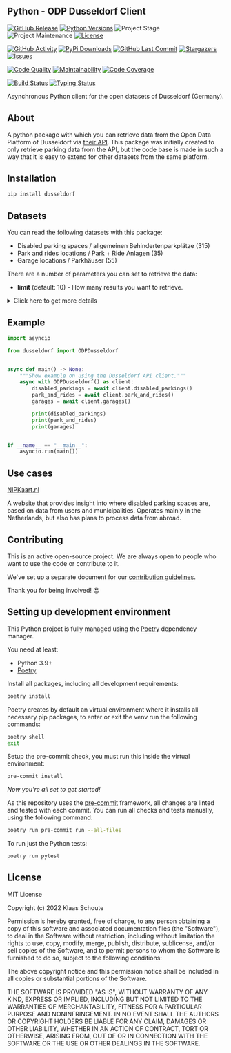 ## Python - ODP Dusseldorf Client

<!-- PROJECT SHIELDS -->
[![GitHub Release][releases-shield]][releases]
[![Python Versions][python-versions-shield]][pypi]
![Project Stage][project-stage-shield]
![Project Maintenance][maintenance-shield]
[![License][license-shield]](LICENSE)

[![GitHub Activity][commits-shield]][commits-url]
[![PyPi Downloads][downloads-shield]][downloads-url]
[![GitHub Last Commit][last-commit-shield]][commits-url]
[![Stargazers][stars-shield]][stars-url]
[![Issues][issues-shield]][issues-url]

[![Code Quality][code-quality-shield]][code-quality]
[![Maintainability][maintainability-shield]][maintainability-url]
[![Code Coverage][codecov-shield]][codecov-url]

[![Build Status][build-shield]][build-url]
[![Typing Status][typing-shield]][typing-url]

Asynchronous Python client for the open datasets of Dusseldorf (Germany).

## About

A python package with which you can retrieve data from the Open Data Platform of Dusseldorf via [their API][api]. This package was initially created to only retrieve parking data from the API, but the code base is made in such a way that it is easy to extend for other datasets from the same platform.

## Installation

```bash
pip install dusseldorf
```

## Datasets

You can read the following datasets with this package:

- Disabled parking spaces / allgemeinen Behindertenparkplätze (315)
- Park and rides locations / Park + Ride Anlagen (35)
- Garage locations / Parkhäuser (55)

There are a number of parameters you can set to retrieve the data:

- **limit** (default: 10) - How many results you want to retrieve.

<details>
    <summary>Click here to get more details</summary>

### Disabled parking spaces

| Variable | Type | Description |
| :------- | :--- | :---------- |
| `entry_id` | integer | The ID of the parking spot |
| `name` | string | The name of the parking spot |
| `number` | integer | The number of parking spots on this location |
| `address` | string | The address of the parking spot |
| `time_limit` | string | Some locations have window times where the location is only specific for disabled parking, outside these times everyone is allowed to park there |
| `note` | string | Some locations have a note about the parking spot |
| `longitude` | float | The longitude of the parking spot |
| `latitude` | float | The latitude of the parking spot |

### Park and Rides

| Variable | Type | Description |
| :------- | :--- | :---------- |
| `entry_id` | integer | The ID of the park and ride |
| `name` | string | The name of the park and ride |
| `address` | string | The address of the park and ride |
| `district` | integer | The district number of the park and ride |
| `neighbourhood` | string | The neighbourhood of the park and ride |
| `public_transport` | string | The public transport lines that is nearby |
| `longitude` | float | The longitude of the park and ride |
| `latitude` | float | The latitude of the park and ride |

### Garages

| Variable | Type | Description |
| :------- | :--- | :---------- |
| `entry_id` | integer | The ID of the garage |
| `name` | string | The name of the garage |
| `address` | string | The address of the garage |
| `location` | string | In which postcode area the garage is located |
| `longitude` | float | The longitude of the garage |
| `latitude` | float | The latitude of the garage |

</details>

## Example

```python
import asyncio

from dusseldorf import ODPDusseldorf


async def main() -> None:
    """Show example on using the Dusseldorf API client."""
    async with ODPDusseldorf() as client:
        disabled_parkings = await client.disabled_parkings()
        park_and_rides = await client.park_and_rides()
        garages = await client.garages()

        print(disabled_parkings)
        print(park_and_rides)
        print(garages)


if __name__ == "__main__":
    asyncio.run(main())
```

## Use cases

[NIPKaart.nl][nipkaart]

A website that provides insight into where disabled parking spaces are, based on
data from users and municipalities. Operates mainly in the Netherlands, but also
has plans to process data from abroad.

## Contributing

This is an active open-source project. We are always open to people who want to
use the code or contribute to it.

We've set up a separate document for our
[contribution guidelines](CONTRIBUTING.md).

Thank you for being involved! :heart_eyes:

## Setting up development environment

This Python project is fully managed using the [Poetry][poetry] dependency
manager.

You need at least:

- Python 3.9+
- [Poetry][poetry-install]

Install all packages, including all development requirements:

```bash
poetry install
```

Poetry creates by default an virtual environment where it installs all
necessary pip packages, to enter or exit the venv run the following commands:

```bash
poetry shell
exit
```

Setup the pre-commit check, you must run this inside the virtual environment:

```bash
pre-commit install
```

*Now you're all set to get started!*

As this repository uses the [pre-commit][pre-commit] framework, all changes
are linted and tested with each commit. You can run all checks and tests
manually, using the following command:

```bash
poetry run pre-commit run --all-files
```

To run just the Python tests:

```bash
poetry run pytest
```

## License

MIT License

Copyright (c) 2022 Klaas Schoute

Permission is hereby granted, free of charge, to any person obtaining a copy
of this software and associated documentation files (the "Software"), to deal
in the Software without restriction, including without limitation the rights
to use, copy, modify, merge, publish, distribute, sublicense, and/or sell
copies of the Software, and to permit persons to whom the Software is
furnished to do so, subject to the following conditions:

The above copyright notice and this permission notice shall be included in all
copies or substantial portions of the Software.

THE SOFTWARE IS PROVIDED "AS IS", WITHOUT WARRANTY OF ANY KIND, EXPRESS OR
IMPLIED, INCLUDING BUT NOT LIMITED TO THE WARRANTIES OF MERCHANTABILITY,
FITNESS FOR A PARTICULAR PURPOSE AND NONINFRINGEMENT. IN NO EVENT SHALL THE
AUTHORS OR COPYRIGHT HOLDERS BE LIABLE FOR ANY CLAIM, DAMAGES OR OTHER
LIABILITY, WHETHER IN AN ACTION OF CONTRACT, TORT OR OTHERWISE, ARISING FROM,
OUT OF OR IN CONNECTION WITH THE SOFTWARE OR THE USE OR OTHER DEALINGS IN THE
SOFTWARE.

[api]: https://opendata.duesseldorf.de/
[nipkaart]: https://www.nipkaart.nl

<!-- MARKDOWN LINKS & IMAGES -->
[build-shield]: https://github.com/klaasnicolaas/python-dusseldorf/actions/workflows/tests.yaml/badge.svg
[build-url]: https://github.com/klaasnicolaas/python-dusseldorf/actions/workflows/tests.yaml
[code-quality-shield]: https://img.shields.io/lgtm/grade/python/g/klaasnicolaas/python-dusseldorf.svg?logo=lgtm&logoWidth=18
[code-quality]: https://lgtm.com/projects/g/klaasnicolaas/python-dusseldorf/context:python
[commits-shield]: https://img.shields.io/github/commit-activity/y/klaasnicolaas/python-dusseldorf.svg
[commits-url]: https://github.com/klaasnicolaas/python-dusseldorf/commits/main
[codecov-shield]: https://codecov.io/gh/klaasnicolaas/python-dusseldorf/branch/main/graph/badge.svg?token=3eJrHm0kV5
[codecov-url]: https://codecov.io/gh/klaasnicolaas/python-dusseldorf
[downloads-shield]: https://img.shields.io/pypi/dm/dusseldorf
[downloads-url]: https://pypistats.org/packages/dusseldorf
[issues-shield]: https://img.shields.io/github/issues/klaasnicolaas/python-dusseldorf.svg
[issues-url]: https://github.com/klaasnicolaas/python-dusseldorf/issues
[license-shield]: https://img.shields.io/github/license/klaasnicolaas/python-dusseldorf.svg
[last-commit-shield]: https://img.shields.io/github/last-commit/klaasnicolaas/python-dusseldorf.svg
[maintenance-shield]: https://img.shields.io/maintenance/yes/2022.svg
[maintainability-shield]: https://api.codeclimate.com/v1/badges/516ae9d66f0766a671d0/maintainability
[maintainability-url]: https://codeclimate.com/github/klaasnicolaas/python-dusseldorf/maintainability
[project-stage-shield]: https://img.shields.io/badge/project%20stage-experimental-yellow.svg
[pypi]: https://pypi.org/project/dusseldorf/
[python-versions-shield]: https://img.shields.io/pypi/pyversions/dusseldorf
[typing-shield]: https://github.com/klaasnicolaas/python-dusseldorf/actions/workflows/typing.yaml/badge.svg
[typing-url]: https://github.com/klaasnicolaas/python-dusseldorf/actions/workflows/typing.yaml
[releases-shield]: https://img.shields.io/github/release/klaasnicolaas/python-dusseldorf.svg
[releases]: https://github.com/klaasnicolaas/python-dusseldorf/releases
[stars-shield]: https://img.shields.io/github/stars/klaasnicolaas/python-dusseldorf.svg
[stars-url]: https://github.com/klaasnicolaas/python-dusseldorf/stargazers

[poetry-install]: https://python-poetry.org/docs/#installation
[poetry]: https://python-poetry.org
[pre-commit]: https://pre-commit.com
